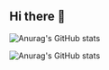 ## Hi there 👋
![Anurag's GitHub stats](https://github-readme-stats.vercel.app/api?username=revoluxti&show_icons=true&theme=radical)

![Anurag's GitHub stats](https://github-readme-stats.vercel.app/api?username=revoluxti&hide=contribs,prs)
<!--
**revoluxti/revoluxti** is a ✨ _special_ ✨ repository because its `README.md` (this file) appears on your GitHub profile.

Here are some ideas to get you started:

- 🔭 I’m currently working on ...
- 🌱 I’m currently learning ...
- 👯 I’m looking to collaborate on ...
- 🤔 I’m looking for help with ...
- 💬 Ask me about ...
- 📫 How to reach me: ...
- 😄 Pronouns: ...
- ⚡ Fun fact: ...
-->
